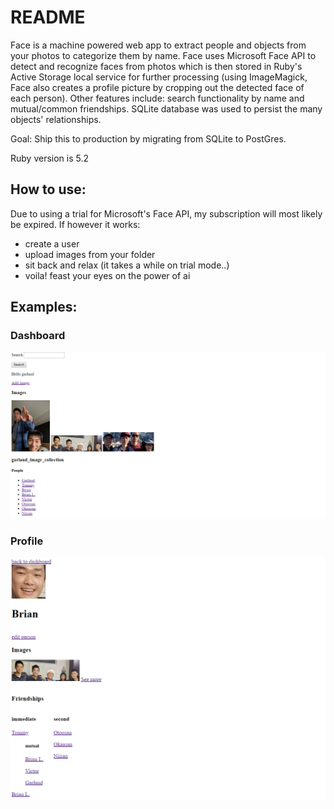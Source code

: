 # README

Face is a machine powered web app to extract people and objects from your photos to categorize them by name. Face uses Microsoft Face API to detect and recognize faces from photos which is then stored in Ruby's Active Storage local service for further processing (using ImageMagick, Face also creates a profile picture by cropping out the detected face of each person). Other features include: search functionality by name and mutual/common friendships. SQLite database was used to persist the many objects' relationships. 

Goal: Ship this to production by migrating from SQLite to PostGres. 

Ruby version is 5.2

## How to use:
Due to using a trial for Microsoft's Face API, my subscription will most likely be expired. If however it works:

- create a user
- upload images from your folder
- sit back and relax (it takes a while on trial mode..)
- voila! feast your eyes on the power of ai

## Examples:

### Dashboard
![Image of website](app/assets/images/face-website.png)

### Profile
![Image of profile](app/assets/images/profile.png)
